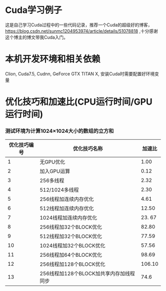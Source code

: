 # Cuda学习例子
 这是自己学习Cuda过程中的一些代码记录，推荐一个Cuda的超级好的博客，https://blog.csdn.net/sunmc1204953974/article/details/51078818 ,十分感谢这个博主的博文带我Cuda入门。
# 本机开发环境和相关依赖
Clion, Cuda7.5, Cudnn, GeForce GTX TITAN X, 安装Cuda时需要配置好环境变量 
# 优化技巧和加速比(CPU运行时间/GPU运行时间)
### 测试环境为计算1024×1024大小的数组的立方和

| 优化技巧编号 | 优化技巧名称 | 加速比 |
| ------ | ------ | ------ |
| 1 | 无GPU优化 | 1.00 |
| 2 | 加入GPU运算 | 0.12 |
| 3 | 256多线程 | 2.32 |
| 4 | 512/1024多线程 | 2.30 |
| 5 | 256线程加连续内存优化 | 4.61 |
| 6 | 512线程加连续内存优化 | 12.50 |
| 7 | 1024线程加连续内存优化| 23. 67 |
| 8 | 256线程加32个BLOCK优化| 82.80 |
| 9 | 512线程加32个BLOCK优化| 77.59 |
| 10 | 1024线程加32个BLOCK优化| 57.56 |
| 11 | 256线程加64个BLOCK优化| 98.69 |
| 12 | 256线程加128个BLOCK优化| 106.10 |
| 13 | 256线程加128个BLOCK加共享内存加线程同步| 74.6 |



  
